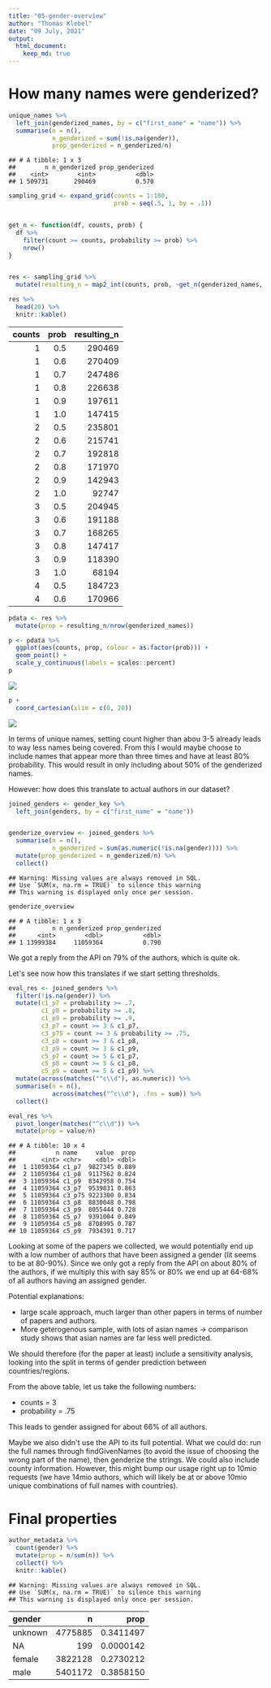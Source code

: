 ```yaml
---
title: "05-gender-overview"
author: "Thomas Klebel"
date: "09 July, 2021"
output: 
  html_document:
    keep_md: true
---
```





# How many names were genderized?

```r
unique_names %>% 
  left_join(genderized_names, by = c("first_name" = "name")) %>% 
  summarise(n = n(),
            n_genderized = sum(!is.na(gender)),
            prop_genderized = n_genderized/n)
```

```
## # A tibble: 1 x 3
##        n n_genderized prop_genderized
##    <int>        <int>           <dbl>
## 1 509731       290469           0.570
```



```r
sampling_grid <- expand_grid(counts = 1:100,
                             prob = seq(.5, 1, by = .1))


get_n <- function(df, counts, prob) {
  df %>% 
    filter(count >= counts, probability >= prob) %>% 
    nrow()
}


res <- sampling_grid %>% 
  mutate(resulting_n = map2_int(counts, prob, ~get_n(genderized_names, .x, .y)))

res %>% 
  head(20) %>% 
  knitr::kable()
```



| counts| prob| resulting_n|
|------:|----:|-----------:|
|      1|  0.5|      290469|
|      1|  0.6|      270409|
|      1|  0.7|      247486|
|      1|  0.8|      226638|
|      1|  0.9|      197611|
|      1|  1.0|      147415|
|      2|  0.5|      235801|
|      2|  0.6|      215741|
|      2|  0.7|      192818|
|      2|  0.8|      171970|
|      2|  0.9|      142943|
|      2|  1.0|       92747|
|      3|  0.5|      204945|
|      3|  0.6|      191188|
|      3|  0.7|      168265|
|      3|  0.8|      147417|
|      3|  0.9|      118390|
|      3|  1.0|       68194|
|      4|  0.5|      184723|
|      4|  0.6|      170966|


```r
pdata <- res %>% 
  mutate(prop = resulting_n/nrow(genderized_names))

p <- pdata %>% 
  ggplot(aes(counts, prop, colour = as.factor(prob))) +
  geom_point() +
  scale_y_continuous(labels = scales::percent)
p
```

![](05-gender_overview_files/figure-html/unnamed-chunk-3-1.png)<!-- -->



```r
p +
  coord_cartesian(xlim = c(0, 20))
```

![](05-gender_overview_files/figure-html/unnamed-chunk-4-1.png)<!-- -->

In terms of unique names, setting count higher than abou 3-5 already leads to 
way less names being covered. From this I would maybe choose to include names
that appear more than three times and have at least 80% probability. This would
result in only including about 50% of the genderized names.

However: how does this translate to actual authors in our dataset?


```r
joined_genders <- gender_key %>% 
  left_join(genders, by = c("first_name" = "name"))


genderize_overview <- joined_genders %>% 
  summarise(n = n(),
            n_genderized = sum(as.numeric(!is.na(gender)))) %>% 
  mutate(prop_genderized = n_genderized/n) %>% 
  collect()
```

```
## Warning: Missing values are always removed in SQL.
## Use `SUM(x, na.rm = TRUE)` to silence this warning
## This warning is displayed only once per session.
```

```r
genderize_overview
```

```
## # A tibble: 1 x 3
##          n n_genderized prop_genderized
##      <int>        <dbl>           <dbl>
## 1 13999384     11059364           0.790
```

We got a reply from the API on
79% of the authors, which is
quite ok.

Let's see now how this translates if we start setting thresholds.


```r
eval_res <- joined_genders %>% 
  filter(!is.na(gender)) %>% 
  mutate(c1_p7 = probability >= .7,
         c1_p8 = probability >= .8,
         c1_p9 = probability >= .9,
         c3_p7 = count >= 3 & c1_p7,
         c3_p75 = count >= 3 & probability >= .75,
         c3_p8 = count >= 3 & c1_p8,
         c3_p9 = count >= 3 & c1_p9,
         c5_p7 = count >= 5 & c1_p7,
         c5_p8 = count >= 5 & c1_p8,
         c5_p9 = count >= 5 & c1_p9) %>% 
  mutate(across(matches("^c\\d"), as.numeric)) %>% 
  summarise(n = n(),
            across(matches("^c\\d"), .fns = sum)) %>% 
  collect()
```


```r
eval_res %>% 
  pivot_longer(matches("^c\\d")) %>% 
  mutate(prop = value/n)
```

```
## # A tibble: 10 x 4
##           n name     value  prop
##       <int> <chr>    <dbl> <dbl>
##  1 11059364 c1_p7  9827345 0.889
##  2 11059364 c1_p8  9117562 0.824
##  3 11059364 c1_p9  8342958 0.754
##  4 11059364 c3_p7  9539831 0.863
##  5 11059364 c3_p75 9223300 0.834
##  6 11059364 c3_p8  8830048 0.798
##  7 11059364 c3_p9  8055444 0.728
##  8 11059364 c5_p7  9391004 0.849
##  9 11059364 c5_p8  8708995 0.787
## 10 11059364 c5_p9  7934391 0.717
```


Looking at some of the papers we collected, we would potentially end up with a
low number of authors that have been assigned a gender (lit seems to be at 
80-90%). Since we only got a reply from the API on about 80% of the authors,
if we multiply this with say 85% or 80% we end up at 64-68% of all authors having
an assigned gender.

Potential explanations:

- large scale approach, much larger than other papers in terms of number of 
papers and authors.
- More geterogenous sample, with lots of asian names -> comparison study shows
that asian names are far less well predicted.

We should therefore (for the paper at least) include a sensitivity analysis,
looking into the split in terms of gender prediction between countries/regions.

From the above table, let us take the following numbers:

- counts = 3
- probability = .75

This leads to gender assigned for about 66% of all authors.


Maybe we also didn't use the API to its full potential. What we could do:
run the full names through findGivenNames (to avoid the issue of choosing the
wrong part of the name), then genderize the strings. We could also include 
county information. However, this might bump our usage right up to 10mio requests
(we have 14mio authors, which will likely be at or above 10mio unique combinations
of full names with countries).


# Final properties

```r
author_metadata %>% 
  count(gender) %>% 
  mutate(prop = n/sum(n)) %>% 
  collect() %>% 
  knitr::kable()
```

```
## Warning: Missing values are always removed in SQL.
## Use `SUM(x, na.rm = TRUE)` to silence this warning
## This warning is displayed only once per session.
```



|gender  |       n|      prop|
|:-------|-------:|---------:|
|unknown | 4775885| 0.3411497|
|NA      |     199| 0.0000142|
|female  | 3822128| 0.2730212|
|male    | 5401172| 0.3858150|




